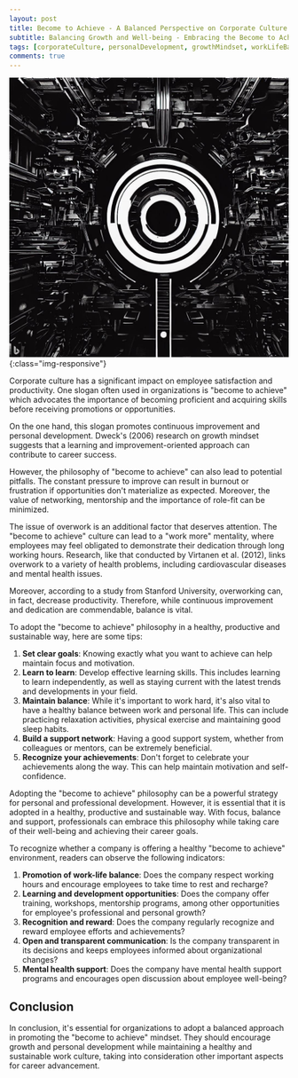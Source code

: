 ```yaml
---
layout: post
title: Become to Achieve - A Balanced Perspective on Corporate Culture
subtitle: Balancing Growth and Well-being - Embracing the Become to Achieve mindset in Corporate Culture
tags: [corporateCulture, personalDevelopment, growthMindset, workLifeBalance, professionalGrowth]
comments: true
---
```


![Architecture vs Design Patterns - An In-depth Examination of Modern Applications](../assets/img/posts/become-to-achieve.jpeg){:class="img-responsive"}

Corporate culture has a significant impact on employee satisfaction and productivity. One slogan often used in organizations is "become to achieve" which advocates the importance of becoming proficient and acquiring skills before receiving promotions or opportunities.

On the one hand, this slogan promotes continuous improvement and personal development. Dweck's (2006) research on growth mindset suggests that a learning and improvement-oriented approach can contribute to career success.

However, the philosophy of "become to achieve" can also lead to potential pitfalls. The constant pressure to improve can result in burnout or frustration if opportunities don't materialize as expected. Moreover, the value of networking, mentorship and the importance of role-fit can be minimized.

The issue of overwork is an additional factor that deserves attention. The "become to achieve" culture can lead to a "work more" mentality, where employees may feel obligated to demonstrate their dedication through long working hours. Research, like that conducted by Virtanen et al. (2012), links overwork to a variety of health problems, including cardiovascular diseases and mental health issues.

Moreover, according to a study from Stanford University, overworking can, in fact, decrease productivity. Therefore, while continuous improvement and dedication are commendable, balance is vital.

To adopt the "become to achieve" philosophy in a healthy, productive and sustainable way, here are some tips:

1. **Set clear goals**: Knowing exactly what you want to achieve can help maintain focus and motivation.
2. **Learn to learn**: Develop effective learning skills. This includes learning to learn independently, as well as staying current with the latest trends and developments in your field.
3. **Maintain balance**: While it's important to work hard, it's also vital to have a healthy balance between work and personal life. This can include practicing relaxation activities, physical exercise and maintaining good sleep habits.
4. **Build a support network**: Having a good support system, whether from colleagues or mentors, can be extremely beneficial.
5. **Recognize your achievements**: Don't forget to celebrate your achievements along the way. This can help maintain motivation and self-confidence.

Adopting the "become to achieve" philosophy can be a powerful strategy for personal and professional development. However, it is essential that it is adopted in a healthy, productive and sustainable way. With focus, balance and support, professionals can embrace this philosophy while taking care of their well-being and achieving their career goals.

To recognize whether a company is offering a healthy "become to achieve" environment, readers can observe the following indicators:

1. **Promotion of work-life balance**: Does the company respect working hours and encourage employees to take time to rest and recharge?
2. **Learning and development opportunities**: Does the company offer training, workshops, mentorship programs, among other opportunities for employee's professional and personal growth?
3. **Recognition and reward**: Does the company regularly recognize and reward employee efforts and achievements?
4. **Open and transparent communication**: Is the company transparent in its decisions and keeps employees informed about organizational changes?
5. **Mental health support**: Does the company have mental health support programs and encourages open discussion about employee well-being?

## Conclusion
In conclusion, it's essential for organizations to adopt a balanced approach in promoting the "become to achieve" mindset. They should encourage growth and personal development while maintaining a healthy and sustainable work culture, taking into consideration other important aspects for career advancement.
